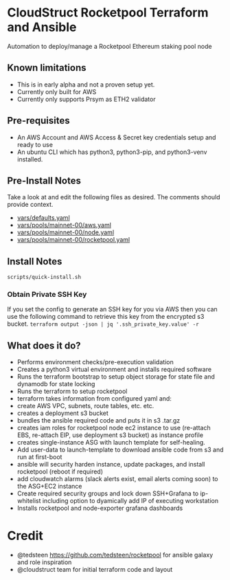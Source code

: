 # CloudStruct Rocketpool Terraform and Ansible
Automation to deploy/manage a Rocketpool Ethereum staking pool node

## Known limitations
- This is in early alpha and not a proven setup yet.
- Currently only built for AWS
- Currently only supports Prsym as ETH2 validator

## Pre-requisites
- An AWS Account and AWS Access & Secret key credentials setup and ready to use
- An ubuntu CLI which has python3, python3-pip, and python3-venv installed.

## Pre-Install Notes
Take a look at and edit the following files as desired. The comments should provide context.
- [vars/defaults.yaml](https://github.com/cloudstruct/rocketpool-deploy/blob/main/vars/defaults.yaml)
- [vars/pools/mainnet-00/aws.yaml](https://github.com/cloudstruct/rocketpool-deploy/blob/main/vars/pools/mainnet-00/aws.yaml)
- [vars/pools/mainnet-00/node.yaml](https://github.com/cloudstruct/rocketpool-deploy/blob/main/vars/pools/mainnet-00/node.yaml)
- [vars/pools/mainnet-00/rocketpool.yaml](https://github.com/cloudstruct/rocketpool-deploy/blob/main/vars/pools/mainnet-00/rocketpool.yaml)

## Install Notes
```
scripts/quick-install.sh
```

### Obtain Private SSH Key
If you set the config to generate an SSH key for you via AWS then you can use the following command to retrieve this key from the encrypted s3 bucket.
`terraform output -json | jq '.ssh_private_key.value' -r`

## What does it do?
- Performs environment checks/pre-execution validation
- Creates a python3 virtual environment and installs required software
- Runs the terraform bootstrap to setup object storage for state file and dynamodb for state locking
- Runs the terraform to setup rocketpool
- terraform takes information from configured yaml and:
- create AWS VPC, subnets, route tables, etc. etc.
- creates a deployment s3 bucket
- bundles the ansible required code and puts it in s3 .tar.gz
- creates iam roles for rocketpool node ec2 instance to use (re-attach EBS, re-attach EIP, use deployment s3 bucket) as instance profile
- creates single-instance ASG with launch template for self-healing.
- Add user-data to launch-template to download ansible code from s3 and run at first-boot
- ansible will security harden instance, update packages, and install rocketpool (reboot if required)
- add cloudwatch alarms (slack alerts exist, email alerts coming soon) to the ASG+EC2 instance
- Create required security groups and lock down SSH+Grafana to ip-whitelist including option to dyamically add IP of executing workstation
- Installs rocketpool and node-exporter grafana dashboards

# Credit
- @tedsteen https://github.com/tedsteen/rocketpool for ansible galaxy and role inspiration
- @cloudstruct team for initial terraform code and layout
